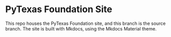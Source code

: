 # PyTexas Foundation Site

This repo houses the PyTexas Foundation site, and this branch is the source branch. The site is built with Mkdocs, using the Mkdocs Material theme.